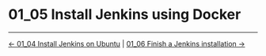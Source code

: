 # 01_05 Install Jenkins using Docker

<!-- FooterStart -->
---
[← 01_04 Install Jenkins on Ubuntu](../01_04_install_jenkins_on_ubuntu/README.md) | [01_06 Finish a Jenkins installation →](../01_06_finish_a_jenkins_installation/README.md)
<!-- FooterEnd -->
